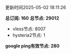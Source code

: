 更新时间2025-05-02 18:11:26

**总订阅: 160**
**总节点: 29012**
- vless节点: 8007
- hysteria2节点: 1

**google ping有效节点: 280**
